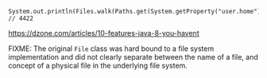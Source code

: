 
    System.out.println(Files.walk(Paths.get(System.getProperty("user.home")+"/tmp")).count());
    // 4422

https://dzone.com/articles/10-features-java-8-you-havent

FIXME:  The original `File` class was hard bound to a file system
        implementation and did not clearly separate between the name of
        a file, and concept of a physical file in the underlying file system.


